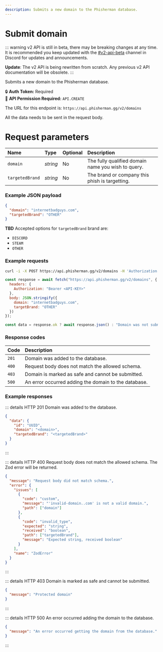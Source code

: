 ```yaml
---
description: Submits a new domain to the Phisherman database.
---
```


# Submit domain <Badge type="warning" text="POST" vertical="middle" />

::: warning
v2 API is still in beta, there may be breaking changes at any time. It is recommended you keep updated with the [#v2-api-beta](https://discord.com/channels/878130674844979210/904090622208663632) channel in Discord for updates and announcements.

**Update**: The v2 API is being rewritten from scratch. Any previous v2 API documentation will be obsolete.
:::

Submits a new domain to the Phisherman database.

:lock: **Auth Token:** Required  
:key: **API Permission Required:** `API.CREATE`

The URL for this endpoint is: `https://api.phisherman.gg/v2/domains`

All the data needs to be sent in the request body.

# Request parameters

| Name            | Type     | Optional | Description                                        |
| :-------------- | :------- | :------- | :------------------------------------------------- |
| `domain`        | _string_ | No       | The fully qualified domain name you wish to query. |
| `targetedBrand` | _string_ | No       | The brand or company this phish is targetting.     |

### Example JSON payload

```json
{
  "domain": "internetbadguys.com",
  "targetedBrand": "OTHER"
}
```

**TBD**
Accepted options for `targetedBrand` brand are:

- `DISCORD`
- `STEAM`
- `OTHER`

### Example requests

<CodeGroup>
  <CodeGroupItem title="CURL" active>

```bash
curl -i -X POST https://api.phisherman.gg/v2/domains -H 'Authorization: Bearer API-KEY' -H 'Content-Type: application/json' -d '{"domain": "internetbadguys.com", "targetBrand": "OTHER"}'
```

  </CodeGroupItem>

  <CodeGroupItem title="JavaScript">

```js
const response = await fetch("https://api.phisherman.gg/v2/domains", {
  headers: {
    Authorization: "Bearer <API-KEY>"
  },
  body: JSON.stringify({
    domain: "internetbadguys.com",
    targetBrand: "OTHER"
  })
});

const data = response.ok ? await response.json() : "Domain was not submitted.";
```

  </CodeGroupItem>
</CodeGroup>

### Response codes

| Code  | Description                                          |
| :---- | :--------------------------------------------------- |
| `201` | Domain was added to the database.                    |
| `400` | Request body does not match the allowed schema.      |
| `403` | Domain is marked as safe and cannot be submitted.    |
| `500` | An error occurred adding the domain to the database. |

### Example responses

::: details HTTP 201
Domain was added to the database.

```json
{
  "data": {
    "id": "UUID",
    "domain": "<domain>",
    "targetedBrand": "<targetedBrand>"
  }
}
```

:::

::: details HTTP 400
Request body does not match the allowed schema. The Zod error will be returned.

```json
{
  "message": "Request body did not match schema.",
  "error": {
    "issues": [
      {
        "code": "custom",
        "message": "'invalid-domain..com' is not a valid domain.",
        "path": ["domain"]
      },
      {
        "code": "invalid_type",
        "expected": "string",
        "received": "boolean",
        "path": ["targetedBrand"],
        "message": "Expected string, received boolean"
      }
    ],
    "name": "ZodError"
  }
}
```

:::

::: details HTTP 403
Domain is marked as safe and cannot be submitted.

```json
{
  "message": "Protected domain"
}
```

:::

::: details HTTP 500
An error occurred adding the domain to the database.

```json
{
  "message": "An error occurred getting the domain from the database."
}
```

:::
